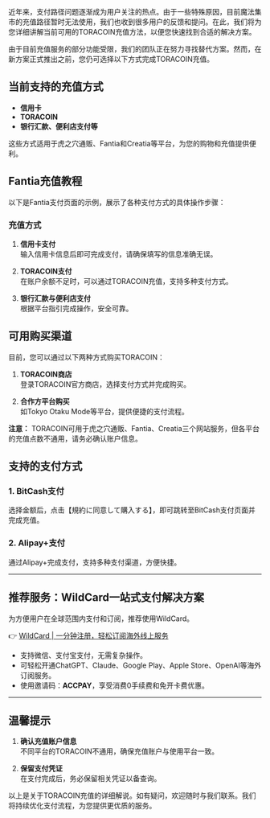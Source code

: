 近年来，支付路径问题逐渐成为用户关注的热点。由于一些特殊原因，目前魔法集市的充值路径暂时无法使用，我们也收到很多用户的反馈和提问。在此，我们将为您详细讲解当前可用的TORACOIN充值方法，以便您快速找到合适的解决方案。

由于目前充值服务的部分功能受限，我们的团队正在努力寻找替代方案。然而，在新方案正式推出之前，您仍可选择以下方式完成TORACOIN充值。

## 当前支持的充值方式

- **信用卡**
- **TORACOIN**
- **银行汇款、便利店支付等**

这些方式适用于虎之穴通贩、Fantia和Creatia等平台，为您的购物和充值提供便利。

## Fantia充值教程

以下是Fantia支付页面的示例，展示了各种支付方式的具体操作步骤：

### 充值方式

1. **信用卡支付**  
   输入信用卡信息后即可完成支付，请确保填写的信息准确无误。

2. **TORACOIN支付**  
   在账户余额不足时，可以通过TORACOIN充值，支持多种支付方式。

3. **银行汇款与便利店支付**  
   根据平台指引完成操作，安全可靠。

## 可用购买渠道

目前，您可以通过以下两种方式购买TORACOIN：

1. **TORACOIN商店**  
   登录TORACOIN官方商店，选择支付方式并完成购买。

2. **合作方平台购买**  
   如Tokyo Otaku Mode等平台，提供便捷的支付流程。

**注意：** TORACOIN可用于虎之穴通贩、Fantia、Creatia三个网站服务，但各平台的充值点数不通用，请务必确认账户信息。

## 支持的支付方式

### 1. BitCash支付

选择金额后，点击【規約に同意して購入する】，即可跳转至BitCash支付页面并完成充值。

### 2. Alipay+支付

通过Alipay+完成支付，支持多种支付渠道，方便快捷。

---

## 推荐服务：WildCard一站式支付解决方案

为方便用户在全球范围内支付和订阅，推荐使用WildCard。

👉 [WildCard | 一分钟注册，轻松订阅海外线上服务](https://bit.ly/bewildcard)

- 支持微信、支付宝支付，无需复杂操作。
- 可轻松开通ChatGPT、Claude、Google Play、Apple Store、OpenAI等海外订阅服务。
- 使用邀请码：**ACCPAY**，享受消费0手续费和免开卡费优惠。

---

## 温馨提示

1. **确认充值账户信息**  
   不同平台的TORACOIN不通用，确保充值账户与使用平台一致。

2. **保留支付凭证**  
   在支付完成后，务必保留相关凭证以备查询。

以上是关于TORACOIN充值的详细解说。如有疑问，欢迎随时与我们联系。我们将持续优化支付流程，为您提供更优质的服务。